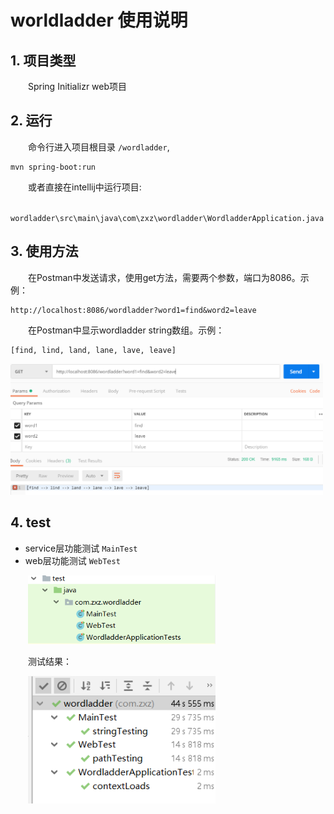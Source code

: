 # worldladder 使用说明
## 1. 项目类型
&emsp;&emsp;Spring Initializr web项目
## 2. 运行
&emsp;&emsp;命令行进入项目根目录 `/wordladder`,
```
mvn spring-boot:run
```
&emsp;&emsp;或者直接在intellij中运行项目:

&emsp;&emsp; `wordladder\src\main\java\com\zxz\wordladder\WordladderApplication.java`
## 3. 使用方法
&emsp;&emsp;在Postman中发送请求，使用get方法，需要两个参数，端口为8086。示例：
```http
http://localhost:8086/wordladder?word1=find&word2=leave
```
&emsp;&emsp;在Postman中显示wordladder string数组。示例：
```
[find, lind, land, lane, lave, leave]
```
<img style="width:500px" src="img/get.PNG" />

## 4. test
* service层功能测试 `MainTest`
* web层功能测试 `WebTest`

&emsp;&emsp;<img style="width:300px" src="img/testfile.PNG" />

&emsp;&emsp;测试结果：

&emsp;&emsp;<img style="width:300px" src="img/test.PNG" />
